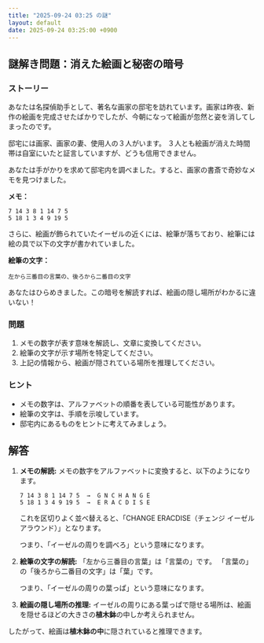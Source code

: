 ```yaml
---
title: "2025-09-24 03:25 の謎"
layout: default
date: 2025-09-24 03:25:00 +0900
---
```

## 謎解き問題：消えた絵画と秘密の暗号

### ストーリー

あなたは名探偵助手として、著名な画家の邸宅を訪れています。画家は昨夜、新作の絵画を完成させたばかりでしたが、今朝になって絵画が忽然と姿を消してしまったのです。

邸宅には画家、画家の妻、使用人の３人がいます。
３人とも絵画が消えた時間帯は自室にいたと証言していますが、どうも信用できません。

あなたは手がかりを求めて邸宅内を調べました。すると、画家の書斎で奇妙なメモを見つけました。

**メモ：**

```
7 14 3 8 1 14 7 5
5 18 1 3 4 9 19 5
```

さらに、絵画が飾られていたイーゼルの近くには、絵筆が落ちており、絵筆には絵の具で以下の文字が書かれていました。

**絵筆の文字：**

```
左から三番目の言葉の、後ろから二番目の文字
```

あなたはひらめきました。この暗号を解読すれば、絵画の隠し場所がわかるに違いない！

### 問題

1.  メモの数字が表す意味を解読し、文章に変換してください。
2.  絵筆の文字が示す場所を特定してください。
3.  上記の情報から、絵画が隠されている場所を推理してください。

### ヒント

*   メモの数字は、アルファベットの順番を表している可能性があります。
*   絵筆の文字は、手順を示唆しています。
*   邸宅内にあるものをヒントに考えてみましょう。

## 解答

1.  **メモの解読:**
    メモの数字をアルファベットに変換すると、以下のようになります。

    ```
    7 14 3 8 1 14 7 5  →  G N C H A N G E
    5 18 1 3 4 9 19 5  →  E R A C D I S E
    ```

    これを区切りよく並べ替えると、「CHANGE ERACDISE（チェンジ イーゼルアラウンド）」となります。

    つまり、「イーゼルの周りを調べろ」という意味になります。

2.  **絵筆の文字の解読:**
    「左から三番目の言葉」は「言葉の」です。
    「言葉の」の「後ろから二番目の文字」は「葉」です。

    つまり、「イーゼルの周りの葉っぱ」という意味になります。

3.  **絵画の隠し場所の推理:**
    イーゼルの周りにある葉っぱで隠せる場所は、絵画を隠せるほどの大きさの**植木鉢**の中しか考えられません。

したがって、絵画は**植木鉢の中**に隠されていると推理できます。
